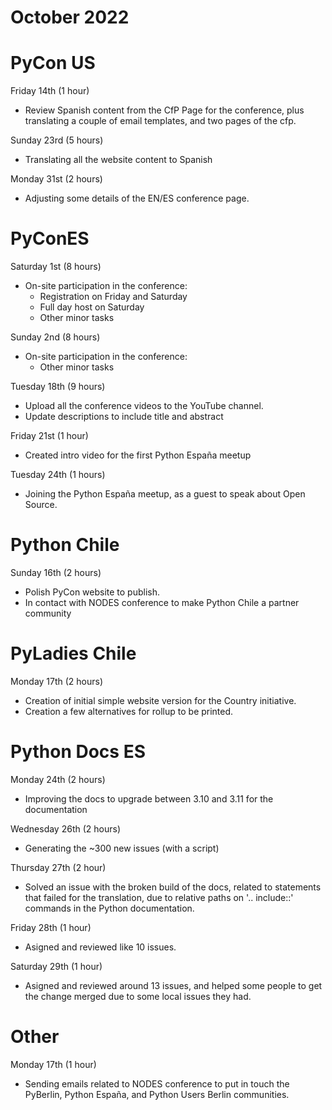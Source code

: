 # October 2022

# PyCon US

Friday 14th (1 hour)
* Review Spanish content from the CfP Page for the conference, plus
  translating a couple of email templates, and two pages of the cfp.

Sunday 23rd (5 hours)
* Translating all the website content to Spanish

Monday 31st (2 hours)
* Adjusting some details of the EN/ES conference page.

# PyConES

Saturday 1st (8 hours)

* On-site participation in the conference:
  * Registration on Friday and Saturday
  * Full day host on Saturday
  * Other minor tasks

Sunday 2nd (8 hours)

* On-site participation in the conference:
  * Other minor tasks

Tuesday 18th (9 hours)

* Upload all the conference videos to the YouTube channel.
* Update descriptions to include title and abstract

Friday 21st (1 hour)

* Created intro video for the first Python España meetup

Tuesday 24th (1 hours)

* Joining the Python España meetup, as a guest to speak about Open Source.

# Python Chile

Sunday 16th (2 hours)

* Polish PyCon website to publish.
* In contact with NODES conference to make Python Chile a partner community


# PyLadies Chile

Monday 17th (2 hours)

* Creation of initial simple website version for the Country initiative.
* Creation a few alternatives for rollup to be printed.

# Python Docs ES

Monday 24th (2 hours)
* Improving the docs to upgrade between 3.10 and 3.11 for the documentation

Wednesday 26th (2 hours)
* Generating the ~300 new issues (with a script)

Thursday 27th (2 hour)
* Solved an issue with the broken build of the docs, related to statements that
  failed for the translation, due to relative paths on '.. include::' commands
  in the Python documentation.

Friday 28th (1 hour)
* Asigned and reviewed like 10 issues.

Saturday 29th (1 hour)
* Asigned and reviewed around 13 issues, and helped some people to get the
    change merged due to some local issues they had.

# Other

Monday 17th (1 hour)

* Sending emails related to NODES conference to put in touch the PyBerlin,
  Python España, and Python Users Berlin communities.
